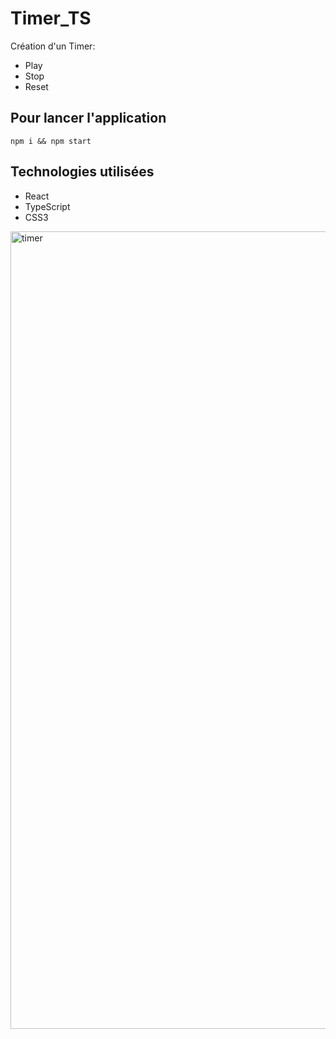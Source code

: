 # Timer_TS
Création d'un Timer:
- Play
- Stop
- Reset

## Pour lancer l'application
`npm i && npm start` 

## Technologies utilisées
* React
* TypeScript
* CSS3

<img width="1276" alt="timer" src="https://user-images.githubusercontent.com/48442944/101052499-f6f3e180-3586-11eb-9cc1-1b3de43289d5.png">

